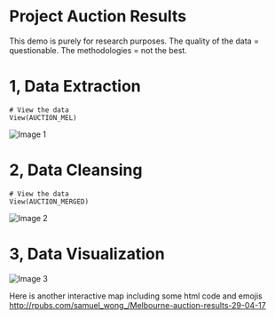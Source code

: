 # Project Auction Results

This demo is purely for research purposes. The quality of the data = questionable. The methodologies = not the best.

# 1, Data Extraction

```{r}
# View the data
View(AUCTION_MEL)
```

![Image 1](https://github.com/wsamuelw/Proj_Auction_Results/blob/master/IMG/img_1.PNG)

# 2, Data Cleansing

```{r}
# View the data
View(AUCTION_MERGED)
```

![Image 2](https://github.com/wsamuelw/Proj_Auction_Results/blob/master/IMG/img_2.PNG)

# 3, Data Visualization

![Image 3](https://github.com/wsamuelw/Proj_Auction_Results/blob/master/IMG/img_3.PNG)

Here is another interactive map including some html code and emojis
http://rpubs.com/samuel_wong_/Melbourne-auction-results-29-04-17
